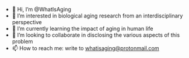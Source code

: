 - 👋 Hi, I’m @WhatIsAging
- 👀 I’m interested in biological aging research from an interdisciplinary perspective
- 🌱 I’m currently learning the impact of aging in human life
- 💞️ I’m looking to collaborate in disclosing the various aspects of this problem
- 📫 How to reach me: write to whatisaging@protonmail.com

<!---
WhatIsAging/WhatIsAging is a ✨ special ✨ repository because its `README.md` (this file) appears on your GitHub profile.
You can click the Preview link to take a look at your changes.
--->
